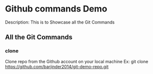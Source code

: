 # Github commands Demo

Description: This is to Showcase all the Git Commands

## All the Git Commands

### clone
Clone repo from the Github account on your local machine
Ex: git clone https://github.com/barjinder2014/git-demo-repo.git

